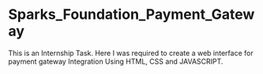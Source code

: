 # Sparks_Foundation_Payment_Gateway
This is an Internship Task.
Here I was required to create a web interface for payment gateway Integration
Using HTML, CSS and JAVASCRIPT.
